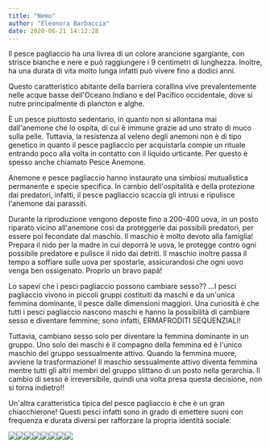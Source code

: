 ```yaml
---
title: "Nemo"
author: "Eleonora Barbaccia"
date: 2020-06-21 14:12:28
---
```


Il pesce pagliaccio ha una livrea di un colore arancione sgargiante, con strisce bianche e nere e può raggiungere i 9 centimetri di lunghezza. Inoltre, ha una durata di vita molto lunga infatti può vivere fino a dodici anni.

Questo caratteristico abitante della barriera corallina vive prevalentemente nelle acque basse dell'Oceano Indiano e del Pacifico occidentale, dove si nutre principalmente di plancton e alghe.

È un pesce piuttosto sedentario, in quanto non si allontana mai dall'anemone che lo ospita, di cui è immune grazie ad uno strato di muco sulla pelle. Tuttavia, la resistenza al veleno degli anemoni non è di tipo genetico in quanto il pesce pagliaccio per acquistarla compie un rituale entrando poco alla volta in contatto con il liquido urticante. Per questo è spesso anche chiamato Pesce Anemone.

Anemone e pesce pagliaccio hanno instaurato una simbiosi mutualistica permanente e specie specifica. In cambio dell'ospitalità e della protezione dai predatori, infatti, il pesce pagliaccio scaccia gli intrusi e ripulisce l'anemone dai parassiti.

Durante la riproduzione vengono deposte fino a 200-400 uova, in un posto riparato vicino all'anemone così da proteggerle dai possibili predatori, per essere poi fecondate dal maschio. Il maschio è molto devoto alla famiglia! Prepara il nido per la madre in cui deporrà le uova, le protegge contro ogni possibile predatore e pulisce il nido dai detriti. Il maschio inoltre passa il tempo a soffiare sulle uova per spostarle, assicurandosi che ogni uovo venga ben ossigenato. Proprio un bravo papà!

Lo sapevi che i pesci pagliaccio possono cambiare sesso?? …I pesci pagliaccio vivono in piccoli gruppi costituiti da maschi e da un'unica femmina dominante, il pesce dalle dimensioni maggiori. Una curiosità è che tutti i pesci pagliaccio nascono maschi e hanno la possibilità di cambiare sesso e diventare femmine; sono infatti, ERMAFRODITI SEQUENZIALI!

Tuttavia, cambiano sesso solo per diventare la femmina dominante in un gruppo. Uno solo dei maschi è il compagno della femmina ed è l'unico maschio del gruppo sessualmente attivo. Quando la femmina muore, avviene la trasformazione! Il maschio sessualmente attivo diventa femmina mentre tutti gli altri membri del gruppo slittano di un posto nella gerarchia. Il cambio di sesso è irreversibile, quindi una volta presa questa decisione, non si torna indietro!!

Un'altra caratteristica tipica del pesce pagliaccio è che è un gran chiacchierone! Questi pesci infatti sono in grado di emettere suoni con frequenza e durata diversi per rafforzare la propria identità sociale.

![](http://static.wixstatic.com/media/b04324_b71122ffad5e469392722d7d29be2a5c~mv2.png)![](http://static.wixstatic.com/media/b04324_82075951d1ee45ecb7294020b87ea3ba~mv2.png)![](http://static.wixstatic.com/media/b04324_805f2978c4784d108117f599d3e67c93~mv2.png)![](http://static.wixstatic.com/media/b04324_04a9dd9f77ba4d6ba7c66e11a8800874~mv2.png)![](http://static.wixstatic.com/media/b04324_4201c0dad8cd48549284c409b1c35fa2~mv2.png)![](http://static.wixstatic.com/media/b04324_f9682d81e7c24836b7845cdacc03fdb4~mv2.png)![](http://static.wixstatic.com/media/b04324_fd55f94552614128b5b53952489ebb9d~mv2.png)![](http://static.wixstatic.com/media/b04324_56d86591c3184c7f801e4609fecc0259~mv2.png)